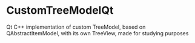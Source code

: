 # CustomTreeModelQt
Qt C++ implementation of custom TreeModel, based on QAbstractItemModel, with its own TreeView, made for studying purposes
